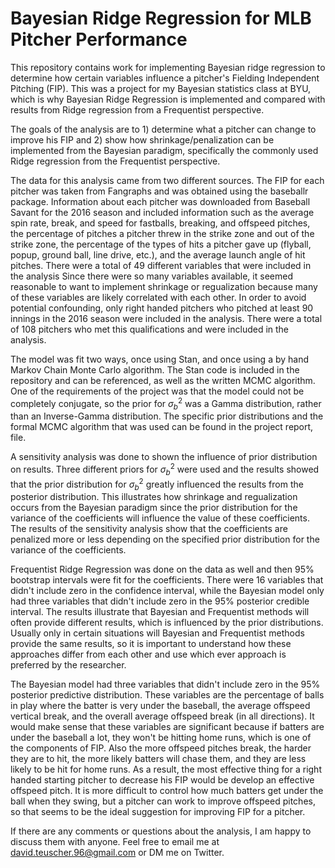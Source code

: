 # Bayesian Ridge Regression for MLB Pitcher Performance

This repository contains work for implementing Bayesian ridge regression to determine how certain variables influence a pitcher's Fielding Independent Pitching (FIP). This was a project for my Bayesian statistics class at BYU, which is why Bayesian Ridge Regression is implemented and compared with results from Ridge regression from a Frequentist perspective. 

The goals of the analysis are to 1) determine what a pitcher can change to improve his FIP and 2) show how shrinkage/penalization can be implemented from the Bayesian paradigm, specifically the commonly used Ridge regression from the Frequentist perspective. 

The data for this analysis came from two different sources. The FIP for each pitcher was taken from Fangraphs and was obtained using the baseballr package. Information about each pitcher was downloaded from Baseball Savant for the 2016 season and included information such as the average spin rate, break, and speed for fastballs, breaking, and offspeed pitches, the percentage of pitches a pitcher threw in the strike zone and out of the strike zone, the percentage of the types of hits a pitcher gave up (flyball, popup, ground ball, line drive, etc.), and the average launch angle of hit pitches. There were a total of 49 different variables that were included in the analysis Since there were so many variables available, it seemed reasonable to want to implement shrinkage or regualization because many of these variables are likely correlated with each other. In order to avoid potential confounding, only right handed pitchers who pitched at least 90 innings in the 2016 season were included in the analysis. There were a total of 108 pitchers who met this qualifications and were included in the analysis. 

The model was fit two ways, once using Stan, and once using a by hand Markov Chain Monte Carlo algorithm. The Stan code is included in the repository and can be referenced, as well as the written MCMC algorithm. One of the requirements of the project was that the model could not be completely conjugate, so the prior for $\sigma_b^2$ was a Gamma distribution, rather than an Inverse-Gamma distribution. The specific prior distributions and the formal MCMC algorithm that was used can be found in the project report, file. 

A sensitivity analysis was done to shown the influence of prior distribution on results. Three different priors for $\sigma_b^2$ were used and the results showed that the prior distribution for $\sigma_b^2$ greatly influenced the results from the posterior distribution. This illustrates how shrinkage and regualization occurs from the Bayesian paradigm since the prior distribution for the variance of the coefficients will influence the value of these coefficients. The results of the sensitivity analysis show that the coefficients are penalized more or less depending on the specified prior distribution for the variance of the coefficients. 

Frequentist Ridge Regression was done on the data as well and then 95% bootstrap intervals were fit for the coefficients. There were 16 variables that didn't include zero in the confidence interval, while the Bayesian model only had three variables that didn't include zero in the 95% posterior credible interval. The results illustrate that Bayesian and Frequentist methods will often provide different results, which is influenced by the prior distributions. Usually only in certain situations will Bayesian and Frequentist methods provide the same results, so it is important to understand how these approaches differ from each other and use which ever approach is preferred by the researcher. 

The Bayesian model had three variables that didn't include zero in the 95% posterior predictive distribution. These variables are the percentage of balls in play where the batter is very under the baseball, the average offspeed vertical break, and the overall average offspeed break (in all directions). It would make sense that these variables are significant because if batters are under the baseball a lot, they won't be hitting home runs, which is one of the components of FIP. Also the more offspeed pitches break, the harder they are to hit, the more likely batters will chase them, and they are less likely to be hit for home runs. As a result, the most effective thing for a right handed starting pitcher to decrease his FIP would be develop an effective offspeed pitch. It is more difficult to control how much batters get under the ball when they swing, but a pitcher can work to improve offspeed pitches, so that seems to be the ideal suggestion for improving FIP for a pitcher.

If there are any comments or questions about the analysis, I am happy to discuss them with anyone. Feel free to email me at david.teuscher.96@gmail.com or DM me on Twitter.